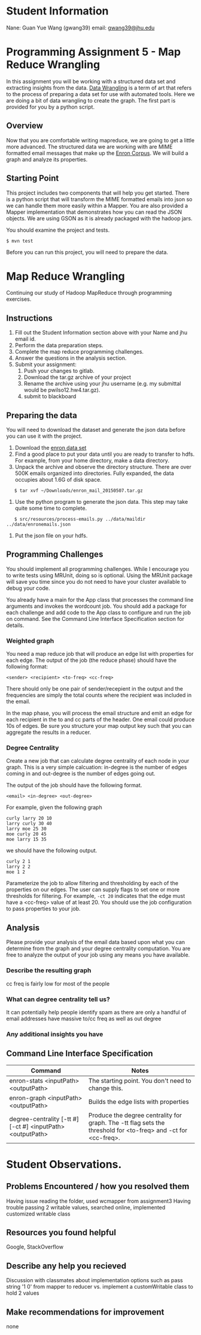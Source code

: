 # Student Information
Nane: Guan Yue Wang (gwang39)
email: gwang39@jhu.edu

# Programming Assignment 5 - Map Reduce Wrangling
In this assignment you will be working with a structured data set and extracting insights from the data.
[Data Wrangling](https://en.wikipedia.org/wiki/Data_wrangling) is a term of art that refers to the process of preparing a data set for use with automated tools.
Here we are doing a bit of data wrangling to create the graph.
The first part is provided for you by a python script.

## Overview
Now that you are comfortable writing mapreduce, we are going to get a little more advanced. 
The structured data we are working with are MIME formatted email messages that make up the [Enron Corpus](https://www.cs.cmu.edu/~enron/).
We will build a graph and analyze its properties.

## Starting Point
This project includes two components that will help you get started. 
There is a python script that will transform the MIME formatted emails into json so we can handle them more easily within a Mapper.
You are also provided a Mapper implementation that demonstrates how you can read the JSON objects.
We are using GSON as it is already packaged with the hadoop jars.

You should examine the project and tests.

```
$ mvn test
```
Before you can run this project, you will need to prepare the data.

# Map Reduce Wrangling
Continuing our study of Hadoop MapReduce through programming exercises.

## Instructions
1. Fill out the Student Information section above with your Name 
and jhu email id.
1. Perform the data preparation steps.
1. Complete the map reduce programming challenges.
1. Answer the questions in the analysis section. 
1. Submit your assignment:
   1. Push your changes to gitlab.
   1. Download the tar.gz archive of your project
   1. Rename the archive using your jhu username 
   (e.g. my submittal would be pwilso12.hw4.tar.gz). 
   1. submit to blackboard

## Preparing the data
You will need to download the dataset and generate the json data before you can use it with the project.

1. Download the [enron data set](https://www.cs.cmu.edu/~enron/enron_mail_20150507.tar.gz)
1. Find a good place to put your data until you are ready to transfer to hdfs. For example, from your home directory, make a data directory.
1. Unpack the archive and observe the directory structure. There are over 500K emails organized into directories. Fully expanded, the data occupies about 1.6G of disk space.<br>
```$ cd data
   $ tar xvf ~/Downloads/enron_mail_20150507.tar.gz
```
1. Use the python program to generate the json data. This step may take quite some time to complete.<br>
```$ cd ../assignment5
   $ src/resources/process-emails.py ../data/maildir ../data/enronemails.json
```
1. Put the json file on your hdfs. 

## Programming Challenges
You should implement all programming challenges. 
While I encourage you to write tests using MRUnit, 
doing so is optional.
Using the MRUnit package will save you time since you do not need 
to have your cluster available to debug your code.

You already have a main for the App class that processes the 
command line arguments and invokes the wordcount job.
You should add a package for each challenge and add code to the App
class to configure and run the job on command.
See the Command Line Interface Specification section for details.

### Weighted graph
You need a map reduce job that will produce an edge list with properties for each edge.
The output of the job (the reduce phase) should have the following format:

```
<sender> <recipient> <to-freq> <cc-freq>
```
There should only be one pair of sender/recepient in the output and the frequencies are simply the total counts where the recipient was included in the email.

In the map phase, you will process the email structure and emit an edge for each recipient in the to and cc parts of the header.
One email could produce 10s of edges.
Be sure you structure your map output key such that you can aggregate the results in a reducer.

### Degree Centrality
Create a new job that can calculate degree centrality of each node in your graph. This is a very simple calcuation: in-degree is the number of edges coming in and out-degree is the number of edges going out.

The output of the job should have the following format.

```
<email> <in-degree> <out-degree>
```

For example, given the following graph

```
curly larry 20 10 
larry curly 30 40
larry moe 25 30 
moe curly 20 45
moe larry 15 35
```
we should have the following output.

```
curly 2 1
larry 2 2
moe 1 2
```

Parameterize the job to allow filtering and thresholding by each of the properties on our edges.
The user can supply flags to set one or more thresholds for filtering. 
For example, ```-ct 20``` indicates that the edge must have a \<cc-freq\> value of at least 20. 
You should use the job configuration to pass properties to your job.

## Analysis
Please provide your analysis of the email data based upon what you can determine from the graph and your degree centrality computation.
You are free to analyze the output of your job using any means you have available.

### Describe the resulting graph
cc freq is fairly low for most of the people

### What can degree centrality tell us?
It can potentially help people identify spam as there are only a handful of email addresses have massive to/cc freq as well as out degree 

### Any additional insights you have


## Command Line Interface Specification

Command | Notes
----------|---------------
enron-stats \<inputPath\> \<outputPath\> | The starting point. You don't need to change this.
enron-graph \<inputPath\> \<outputPath\> | Builds the edge lists with properties
degree-centrality [-tt #] [-ct #] \<inputPath\> \<outputPath\> | Produce the degree centrality for graph. The -tt flag sets the threshold for \<to-freq\> and -ct for \<cc-freq\>. 


# Student Observations.

## Problems Encountered / how you resolved them
Having issue reading the folder, used wcmapper from assignment3
Having trouble passing 2 writable values, searched online, implemented customized writable class

## Resources you found helpful
Google, StackOverflow

## Describe any help you recieved
Discussion with classmates about implementation options such as pass string '1 0' from mapper to reducer vs. implement a customWritable class to hold 2 values

## Make recommendations for improvement
none
